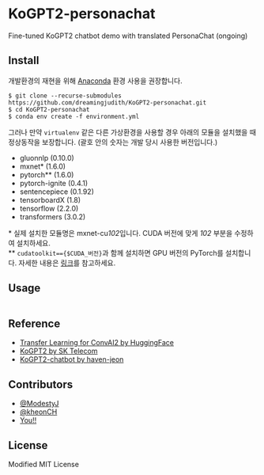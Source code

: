 # KoGPT2-personachat

Fine-tuned KoGPT2 chatbot demo with translated PersonaChat (ongoing) 

## Install

개발환경의 재현을 위해 [Anaconda](https://www.anaconda.com/products/individual) 환경 사용을 권장합니다.

```
$ git clone --recurse-submodules https://github.com/dreamingjudith/KoGPT2-personachat.git
$ cd KoGPT2-personachat
$ conda env create -f environment.yml
```

그러나 만약 `virtualenv` 같은 다른 가상환경을 사용할 경우 아래의 모듈을 설치했을 때 정상동작을 보장합니다. (괄호 안의 숫자는 개발 당시 사용한 버전입니다.)

- gluonnlp (0.10.0)
- mxnet* (1.6.0)
- pytorch** (1.6.0)
- pytorch-ignite (0.4.1)
- sentencepiece (0.1.92)
- tensorboardX (1.8)
- tensorflow (2.2.0)
- transformers (3.0.2)

\* 실제 설치한 모듈명은 mxnet-cu*102*입니다. CUDA 버전에 맞게 *102* 부분을 수정하여 설치하세요.<br />
\** `cudatoolkit=={$CUDA_버전}`과 함께 설치하면 GPU 버전의 PyTorch를 설치합니다. 자세한 내용은 [링크](https://pytorch.org/get-started/locally/)를 참고하세요.

## Usage

```
```

## Reference
- [Transfer Learning for ConvAI2 by HuggingFace](https://github.com/huggingface/transfer-learning-conv-ai)
- [KoGPT2 by SK Telecom](https://github.com/SKT-AI/KoGPT2)
- [KoGPT2-chatbot by haven-jeon](https://github.com/haven-jeon/KoGPT2-chatbot)

## Contributors
- [@ModestyJ](https://github.com/ModestyJ)
- [@kheonCH](https://github.com/kheonCh)
- [You!!](https://github.com/dreamingjudith/KoGPT2-personachat/pulls)

## License

Modified MIT License
